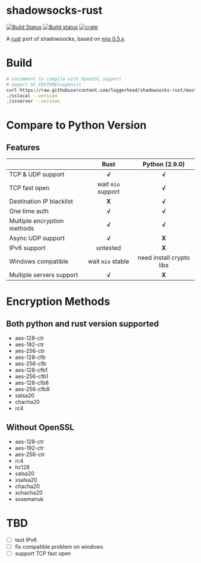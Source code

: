 # shadowsocks-rust
[![Build Status](https://travis-ci.org/loggerhead/shadowsocks-rust.svg?branch=master)](https://travis-ci.org/loggerhead/shadowsocks-rust)
[![Build status](https://ci.appveyor.com/api/projects/status/ti4hi7era48ltxq4?svg=true)](https://ci.appveyor.com/project/loggerhead/shadowsocks-rust)
[![crate](https://img.shields.io/crates/v/shadowsocks.svg)](https://crates.io/crates/shadowsocks)

A [rust](https://www.rust-lang.org) port of shadowsocks, based on [mio 0.5.x](https://crates.io/crates/mio).

# Build
```bash
# uncomment to compile with OpenSSL support
# export SS_FEATURES=openssl
curl https://raw.githubusercontent.com/loggerhead/shadowsocks-rust/master/build.sh -sSf | sh
./sslocal --version
./ssserver --version
```

# Compare to Python Version
## Features

|                             |        Rust        |      Python (2.9.0)      |
| --------------------------- | :----------------: | :----------------------: |
| TCP & UDP support           |       __√__        |          __√__           |
| TCP fast open               | wait `mio` support |          __√__           |
| Destination IP blacklist    |       __X__        |          __√__           |
| One time auth               |       __√__        |          __√__           |
| Multiple encryption methods |       __√__        |          __√__           |
| Async UDP support           |       __√__        |          __X__           |
| IPv6 support                |      untested      |          __X__           |
| Windows compatible          | wait `mio` stable  | need install crypto libs |
| Multiple servers support    |       __√__        |          __X__           |

# Encryption Methods
## Both python and rust version supported

* aes-128-ctr
* aes-192-ctr
* aes-256-ctr
* aes-128-cfb
* aes-256-cfb
* aes-128-cfb1
* aes-256-cfb1
* aes-128-cfb8
* aes-256-cfb8
* salsa20
* chacha20
* rc4

## Without OpenSSL
* aes-128-ctr
* aes-192-ctr
* aes-256-ctr
* rc4
* hc128
* salsa20
* xsalsa20
* chacha20
* xchacha20
* sosemanuk

# TBD
- [ ] test IPv6
- [ ] fix compatible problem on windows
- [ ] support TCP fast open
